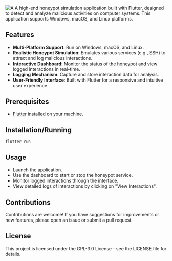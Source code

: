 ![A](https://github.com/user-attachments/assets/254ec99f-45d9-4062-a4bf-5021c46f937a)
A high-end honeypot simulation application built with Flutter, designed to detect and analyze malicious activities on computer systems. This application supports Windows, macOS, and Linux platforms.

## Features

- **Multi-Platform Support**: Run on Windows, macOS, and Linux.
- **Realistic Honeypot Simulation**: Emulates various services (e.g., SSH) to attract and log malicious interactions.
- **Interactive Dashboard**: Monitor the status of the honeypot and view logged interactions in real-time.
- **Logging Mechanism**: Capture and store interaction data for analysis.
- **User-Friendly Interface**: Built with Flutter for a responsive and intuitive user experience.

## Prerequisites
- [Flutter](https://flutter.dev/docs/get-started/install) installed on your machine.

## Installation/Running
`flutter run`  

## Usage
- Launch the application.
- Use the dashboard to start or stop the honeypot service.
- Monitor logged interactions through the interface.
- View detailed logs of interactions by clicking on "View Interactions".

## Contributions
Contributions are welcome! If you have suggestions for improvements or new features, please open an issue or submit a pull request.

## License
This project is licensed under the GPL-3.0 License - see the LICENSE file for details.
